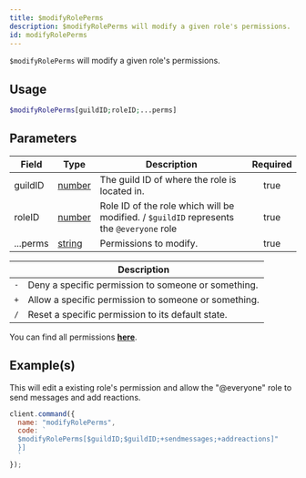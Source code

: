 ```yaml
---
title: $modifyRolePerms
description: $modifyRolePerms will modify a given role's permissions.
id: modifyRolePerms
---
```


`$modifyRolePerms` will modify a given role's permissions.

## Usage

```php
$modifyRolePerms[guildID;roleID;...perms]
```

## Parameters

| Field    | Type                                                                                              | Description                                                                              | Required |
| -------- | ------------------------------------------------------------------------------------------------- | ---------------------------------------------------------------------------------------- | :------: |
| guildID  | [number](https://developer.mozilla.org/en-US/docs/Web/JavaScript/Reference/Global_Objects/Number) | The guild ID of where the role is located in.                                            |   true   |
| roleID   | [number](https://developer.mozilla.org/en-US/docs/Web/JavaScript/Reference/Global_Objects/Number) | Role ID of the role which will be modified. / `$guildID` represents the `@everyone` role |   true   |
| ...perms | [string](https://developer.mozilla.org/en-US/docs/Web/JavaScript/Reference/Global_Objects/String) | Permissions to modify.                                                                   |   true   |

|     | Description                                          |
| --- | ---------------------------------------------------- |
| `-` | Deny a specific permission to someone or something.  |
| `+` | Allow a specific permission to someone or something. |
| `/` | Reset a specific permission to its default state.    |

You can find all permissions **[here](../../../guides/client/clientpermissions/)**.

## Example(s)

This will edit a existing role's permission and allow the "@everyone" role to send messages and add reactions.

```javascript
client.command({
  name: "modifyRolePerms",
  code: `
  $modifyRolePerms[$guildID;$guildID;+sendmessages;+addreactions]"
  }]
  `
});
```
